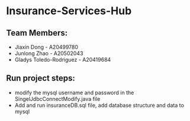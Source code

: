 # Insurance-Services-Hub
## Team Members:
- Jiaxin Dong - A20499780
- Junlong Zhao - A20502043
- Gladys Toledo-Rodriguez - A20419684

## Run project steps:
- modify the mysql username and password in the SingelJdbcConnectModify.java file
- Add and run insuranceDB.sql file, add database structure and data to mysql 
